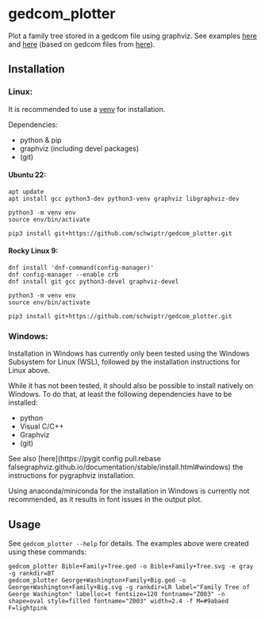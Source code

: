# gedcom_plotter

Plot a family tree stored in a gedcom file using graphviz.
See examples [here](examples/Bible+Family+Tree.svg?raw=true) and [here](examples/George+Washington+Family+Big.svg?raw=true) (based on gedcom files from [here](https://sourceforge.net/projects/godskingsheroes)).

## Installation

### Linux:

It is recommended to use a [venv](https://docs.python.org/3/library/venv.html) for installation.

Dependencies:
- python & pip
- graphviz (including devel packages)
- (git)

#### Ubuntu 22:

    apt update
    apt install gcc python3-dev python3-venv graphviz libgraphviz-dev

    python3 -m venv env
    source env/bin/activate

    pip3 install git+https://github.com/schwiptr/gedcom_plotter.git

#### Rocky Linux 9:

    dnf install 'dnf-command(config-manager)'
    dnf config-manager --enable crb
    dnf install git gcc python3-devel graphviz-devel

    python3 -m venv env
    source env/bin/activate

    pip3 install git+https://github.com/schwiptr/gedcom_plotter.git

### Windows:

Installation in Windows has currently only been tested using the Windows Subsystem for Linux (WSL), followed by the installation instructions for Linux above.

While it has not been tested, it should also be possible to install natively on Windows.
To do that, at least the following dependencies have to be installed:
- python
- Visual C/C++
- Graphviz
- (git)

See also [here](https://pygit config pull.rebase falsegraphviz.github.io/documentation/stable/install.html#windows) the instructions for pygraphviz installation.

Using anaconda/miniconda for the installation in Windows is currently not recommended, as it results in font issues in the output plot.

## Usage
See `gedcom_plotter --help` for details.
The examples above were created using these commands:

    gedcom_plotter Bible+Family+Tree.ged -o Bible+Family+Tree.svg -e gray -g rankdir=BT
    gedcom_plotter George+Washington+Family+Big.ged -o George+Washington+Family+Big.svg -g rankdir=LR label="Family Tree of George Washington" labelloc=t fontsize=120 fontname="Z003" -n shape=oval style=filled fontname="Z003" width=2.4 -f M=#9abaed F=lightpink
